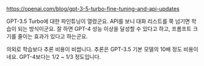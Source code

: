 https://openai.com/blog/gpt-3-5-turbo-fine-tuning-and-api-updates

GPT-3.5 Turbo에 대한 파인튜닝이 열렸군요. API를 보니 대화 리스트를 쭉 넘기면 학습이 되는 방식이군요. 잘 하면 GPT-4 성능 이상을 달성할 수 있다고 하고, 프롬프트 크기를 줄이는 효과가 있다고 하는군요.

의외로 학습보다 추론 비용이 비쌉니다. 추론은 GPT-3.5 기본 모델의 10배 정도 비용이네요. GPT-4보다는 1/2 ~ 1/3 정도입니다.